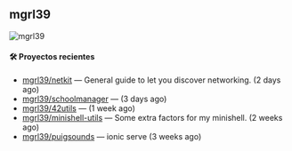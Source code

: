 ## mgrl39 
<p align="left"> <img src="https://komarev.com/ghpvc/?username=mgrbl&label=Profile%20views&color=0e75b6&style=flat" alt="mgrl39" /> </p>












#### 🛠 Proyectos recientes

- [mgrl39/netkit](https://github.com/mgrl39/netkit) — General guide to let you discover networking. (2 days ago)
- [mgrl39/schoolmanager](https://github.com/mgrl39/schoolmanager) —  (3 days ago)
- [mgrl39/42utils](https://github.com/mgrl39/42utils) —  (1 week ago)
- [mgrl39/minishell-utils](https://github.com/mgrl39/minishell-utils) — Some extra factors for my minishell.  (2 weeks ago)
- [mgrl39/puigsounds](https://github.com/mgrl39/puigsounds) — ionic serve (3 weeks ago)




